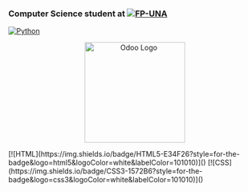### Computer Science student at [![FP-UNA](https://img.shields.io/badge/FP_UNA-338BD1)](https://www.pol.una.py)
[![Python](https://img.shields.io/badge/Python-3776AB?style=for-the-badge&logo=Python&logoColor=blue&labelColor=101010)]()
<p align="center">
  <img src="https://upload.wikimedia.org/wikipedia/commons/9/9e/Odoo_logo.svg" alt="Odoo Logo" width="200"/>
</p>
[![HTML](https://img.shields.io/badge/HTML5-E34F26?style=for-the-badge&logo=html5&logoColor=white&labelColor=101010)]()
[![CSS](https://img.shields.io/badge/CSS3-1572B6?style=for-the-badge&logo=css3&logoColor=white&labelColor=101010)]()

</br>


<!--
**ManuelCabral98/ManuelCabral98** is a ✨ _special_ ✨ repository because its `README.md` (this file) appears on your GitHub profile.

Here are some ideas to get you started:

- 🔭 I’m currently working on ...
- 🌱 I’m currently learning ...
- 👯 I’m looking to collaborate on ...
- 🤔 I’m looking for help with ...
- 💬 Ask me about ...
- 📫 How to reach me: ...
- 😄 Pronouns: ...
- ⚡ Fun fact: ...
-->
